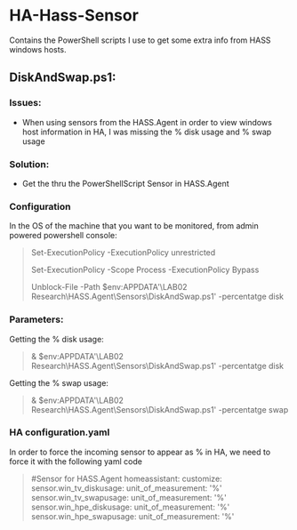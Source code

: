 # HA-Hass-Sensor
Contains the PowerShell scripts I use to get some extra info from HASS windows hosts.
## DiskAndSwap.ps1:
### Issues:
- When using sensors from the HASS.Agent in order to view windows host information in HA, I was missing the % disk usage and % swap usage

### Solution:
- Get the thru the PowerShellScript Sensor in HASS.Agent

### Configuration
In the OS of the machine that you want to be monitored, from admin powered powershell console:
>Set-ExecutionPolicy -ExecutionPolicy unrestricted
>
>Set-ExecutionPolicy -Scope Process -ExecutionPolicy Bypass
>
>Unblock-File -Path $env:APPDATA'\LAB02 Research\HASS.Agent\Sensors\DiskAndSwap.ps1' -percentatge disk

### Parameters:
Getting the % disk usage: 
> & $env:APPDATA'\LAB02 Research\HASS.Agent\Sensors\DiskAndSwap.ps1' -percentatge disk

Getting the % swap usage: 
> & $env:APPDATA'\LAB02 Research\HASS.Agent\Sensors\DiskAndSwap.ps1' -percentatge swap

### HA configuration.yaml
In order to force the incoming sensor to appear as % in HA, we need to force it with the following yaml code
>#Sensor for HASS.Agent
>homeassistant:
>    customize:
>        sensor.win_tv_diskusage:
>            unit_of_measurement: '%'
>        sensor.win_tv_swapusage:
>            unit_of_measurement: '%'
>        sensor.win_hpe_diskusage:
>            unit_of_measurement: '%'
>        sensor.win_hpe_swapusage:
>            unit_of_measurement: '%'
